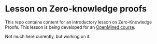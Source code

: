 # Lesson on Zero-knowledge proofs

This repo contains content for an introductory lesson on Zero-Knowledge Proofs. This lesson is being developed for an [OpenMined course](https://courses.openmined.org).

Not much here currently, but working on it.
